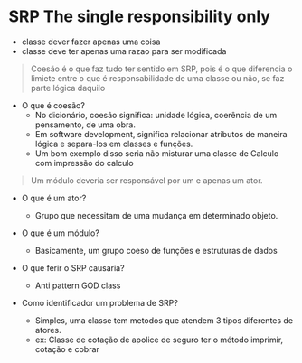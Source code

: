 # SRP The single responsibility only

- classe dever fazer apenas uma coisa
- classe deve ter apenas uma razao para ser modificada

> Coesão é o que faz tudo ter sentido em SRP, pois é o que diferencia o limiete entre
> o que é responsabilidade de uma classe ou não, se faz parte lógica daquilo


- O que é coesão?
  - No dicionário, coesão significa: unidade lógica, coerência de um pensamento, de uma obra.
  - Em software development, significa relacionar atributos de maneira lógica e separa-los em classes e funções.
  - Um bom exemplo disso seria não misturar uma classe de Calculo com impressão do calculo


> Um módulo deveria ser responsável por um e apenas um ator.

- O que é um ator?
  - Grupo que necessitam de uma mudança em determinado objeto.

- O que é um módulo?
  - Basicamente, um grupo coeso de funções e estruturas de dados

- O que ferir o SRP causaria?
  - Anti pattern GOD class

- Como identificador um problema de SRP?
  - Simples, uma classe tem metodos que atendem 3 tipos diferentes de atores.
  - ex: Classe de cotação de apolice de seguro ter o método imprimir, cotação e cobrar
